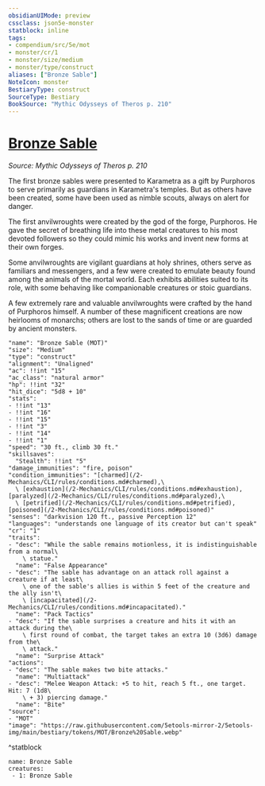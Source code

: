```yaml
---
obsidianUIMode: preview
cssclass: json5e-monster
statblock: inline
tags:
- compendium/src/5e/mot
- monster/cr/1
- monster/size/medium
- monster/type/construct
aliases: ["Bronze Sable"]
NoteIcon: monster
BestiaryType: construct
SourceType: Bestiary
BookSource: "Mythic Odysseys of Theros p. 210"
---
```

# [Bronze Sable](2-Mechanics/CLI/bestiary/construct/bronze-sable-mot.md)
*Source: Mythic Odysseys of Theros p. 210*  

The first bronze sables were presented to Karametra as a gift by Purphoros to serve primarily as guardians in Karametra's temples. But as others have been created, some have been used as nimble scouts, always on alert for danger.

The first anvilwroughts were created by the god of the forge, Purphoros. He gave the secret of breathing life into these metal creatures to his most devoted followers so they could mimic his works and invent new forms at their own forges.

Some anvilwroughts are vigilant guardians at holy shrines, others serve as familiars and messengers, and a few were created to emulate beauty found among the animals of the mortal world. Each exhibits abilities suited to its role, with some behaving like companionable creatures or stoic guardians.

A few extremely rare and valuable anvilwroughts were crafted by the hand of Purphoros himself. A number of these magnificent creations are now heirlooms of monarchs; others are lost to the sands of time or are guarded by ancient monsters.

```statblock
"name": "Bronze Sable (MOT)"
"size": "Medium"
"type": "construct"
"alignment": "Unaligned"
"ac": !!int "15"
"ac_class": "natural armor"
"hp": !!int "32"
"hit_dice": "5d8 + 10"
"stats":
- !!int "13"
- !!int "16"
- !!int "15"
- !!int "3"
- !!int "14"
- !!int "1"
"speed": "30 ft., climb 30 ft."
"skillsaves":
  "Stealth": !!int "5"
"damage_immunities": "fire, poison"
"condition_immunities": "[charmed](/2-Mechanics/CLI/rules/conditions.md#charmed),\
  \ [exhaustion](/2-Mechanics/CLI/rules/conditions.md#exhaustion), [paralyzed](/2-Mechanics/CLI/rules/conditions.md#paralyzed),\
  \ [petrified](/2-Mechanics/CLI/rules/conditions.md#petrified), [poisoned](/2-Mechanics/CLI/rules/conditions.md#poisoned)"
"senses": "darkvision 120 ft., passive Perception 12"
"languages": "understands one language of its creator but can't speak"
"cr": "1"
"traits":
- "desc": "While the sable remains motionless, it is indistinguishable from a normal\
    \ statue."
  "name": "False Appearance"
- "desc": "The sable has advantage on an attack roll against a creature if at least\
    \ one of the sable's allies is within 5 feet of the creature and the ally isn't\
    \ [incapacitated](/2-Mechanics/CLI/rules/conditions.md#incapacitated)."
  "name": "Pack Tactics"
- "desc": "If the sable surprises a creature and hits it with an attack during the\
    \ first round of combat, the target takes an extra 10 (3d6) damage from the\
    \ attack."
  "name": "Surprise Attack"
"actions":
- "desc": "The sable makes two bite attacks."
  "name": "Multiattack"
- "desc": "Melee Weapon Attack: +5 to hit, reach 5 ft., one target. Hit: 7 (1d8\
    \ + 3) piercing damage."
  "name": "Bite"
"source":
- "MOT"
"image": "https://raw.githubusercontent.com/5etools-mirror-2/5etools-img/main/bestiary/tokens/MOT/Bronze%20Sable.webp"
```
^statblock

```encounter-table
name: Bronze Sable
creatures:
 - 1: Bronze Sable
```